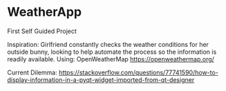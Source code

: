 # WeatherApp
First Self Guided Project

Inspiration: Girlfriend constantly checks the weather conditions for her outside bunny, looking to help automate the process so the information is readily available.
Using: OpenWeatherMap https://openweathermap.org/

Current Dilemma: https://stackoverflow.com/questions/77741590/how-to-display-information-in-a-pyqt-widget-imported-from-qt-designer